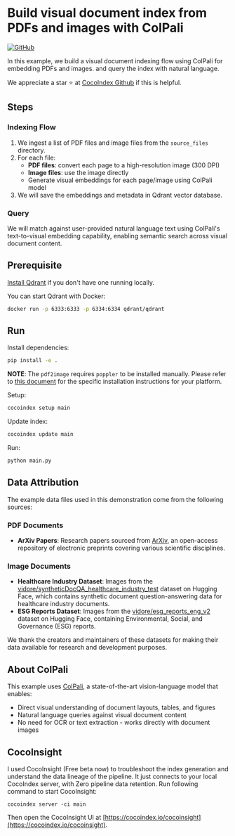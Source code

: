 # Build visual document index from PDFs and images with ColPali
[![GitHub](https://img.shields.io/github/stars/cocoindex-io/cocoindex?color=5B5BD6)](https://github.com/cocoindex-io/cocoindex)


In this example, we build a visual document indexing flow using ColPali for embedding PDFs and images. and query the index with natural language.

We appreciate a star ⭐ at [CocoIndex Github](https://github.com/cocoindex-io/cocoindex) if this is helpful.

## Steps
### Indexing Flow

1. We ingest a list of PDF files and image files from the `source_files` directory.
2. For each file:
   - **PDF files**: convert each page to a high-resolution image (300 DPI)
   - **Image files**: use the image directly
   - Generate visual embeddings for each page/image using ColPali model
3. We will save the embeddings and metadata in Qdrant vector database.

### Query
We will match against user-provided natural language text using ColPali's text-to-visual embedding capability, enabling semantic search across visual document content.



## Prerequisite
[Install Qdrant](https://qdrant.tech/documentation/guides/installation/) if you don't have one running locally.

You can start Qdrant with Docker:
```bash
docker run -p 6333:6333 -p 6334:6334 qdrant/qdrant
```

## Run

Install dependencies:

```bash
pip install -e .
```

**NOTE**: The `pdf2image` requires `poppler` to be installed manually. Please refer to [this document](https://pdf2image.readthedocs.io/en/latest/installation.html#installing-poppler) for the specific installation instructions for your platform.

Setup:

```bash
cocoindex setup main
```

Update index:

```bash
cocoindex update main
```

Run:

```bash
python main.py
```

## Data Attribution

The example data files used in this demonstration come from the following sources:

### PDF Documents
- **ArXiv Papers**: Research papers sourced from [ArXiv](https://arxiv.org/), an open-access repository of electronic preprints covering various scientific disciplines.

### Image Documents
- **Healthcare Industry Dataset**: Images from the [vidore/syntheticDocQA_healthcare_industry_test](https://huggingface.co/datasets/vidore/syntheticDocQA_healthcare_industry_test) dataset on Hugging Face, which contains synthetic document question-answering data for healthcare industry documents.
- **ESG Reports Dataset**: Images from the [vidore/esg_reports_eng_v2](https://huggingface.co/datasets/vidore/esg_reports_eng_v2) dataset on Hugging Face, containing Environmental, Social, and Governance (ESG) reports.

We thank the creators and maintainers of these datasets for making their data available for research and development purposes.

## About ColPali
This example uses [ColPali](https://github.com/illuin-tech/colpali), a state-of-the-art vision-language model that enables:
- Direct visual understanding of document layouts, tables, and figures
- Natural language queries against visual document content
- No need for OCR or text extraction - works directly with document images

## CocoInsight
I used CocoInsight (Free beta now) to troubleshoot the index generation and understand the data lineage of the pipeline. It just connects to your local CocoIndex server, with Zero pipeline data retention. Run following command to start CocoInsight:

```
cocoindex server -ci main
```

Then open the CocoInsight UI at [https://cocoindex.io/cocoinsight](https://cocoindex.io/cocoinsight).
